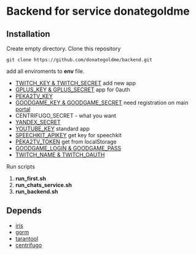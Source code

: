 # Backend for service donategoldme

## Installation

Create empty directory. Clone this repository

```
git clone https://github.com/donategoldme/backend.git
```

add all enviroments to **env** file.
- [TWITCH_KEY & TWITCH_SECRET](https://www.twitch.tv/kraken/oauth2/clients/new) add new app
- [GPLUS_KEY & GPLUS_SECRET](https://console.developers.google.com/apis/credentials) app for 0auth
- [PEKA2TV_KEY](https://github.com/peka2tv/api/blob/master/oauth.md)
- [GOODGAME_KEY & GOODGAME_SECRET](https://api2.goodgame.ru/oauth/register) need registration on main [portal](https://goodgame.ru)
- CENTRIFUGO_SECRET - what you want
- [YANDEX_SECRET](https://money.yandex.ru/myservices/online.xml?)
- [YOUTUBE_KEY](https://console.developers.google.com/apis/credentials) standard app
- [SPEECHKIT_APIKEY](https://developer.tech.yandex.ru/keys)  get key for speechkit
- [PEKA2TV_TOKEN](http://peka2.tv) get from localStorage
- [GOODGAME_LOGIN & GOODGAME_PASS](https://goodgame.ru)
- [TWITCH_NAME & TWITCH_OAUTH](https://twitch.tv)

Run scripts

1. **run_first.sh**
2. **run_chats_service.sh**
3. **run_backend.sh**


## Depends
- [iris](https://github.com/kataras/iris)
- [gorm](https://github.com/jinzhu/gorm)
- [tarantool](https://github.com/tarantool/go-tarantool)
- [centrifugo](https://github.com/centrifugal/gocent)